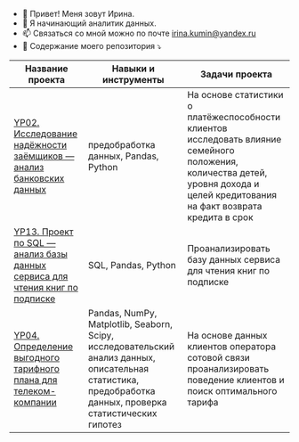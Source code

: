 - 👋 Привет! Меня зовут Ирина.
- 👀 Я начинающий аналитик данных.
- 📫 Связаться со мной можно по почте irina.kumin@yandex.ru
- 📁 Содержание моего репозитория ⤵

| Название проекта | Навыки и инструменты | Задачи проекта |
| --- | --- | --- |
| [YP02. Исследование надёжности заёмщиков — анализ банковских данных](https://github.com/irinakuminova/YP02_Bank_clients) | предобработка данных, Pandas, Python | На основе статистики о платёжеспособности клиентов исследовать влияние семейного положения, количества детей, уровня дохода и целей кредитования на факт возврата кредита в срок |    
| [YP13. Проект по SQL — анализ базы данных сервиса для чтения книг по подписке](https://github.com/irinakuminova/YP13_SQL_project) | SQL, Pandas, Python | Проанализировать базу данных сервиса для чтения книг по подписке |    
| [YP04. Определение выгодного тарифного плана для телеком-компании](https://github.com/irinakuminova/YP04_Telecom_tariffs) | Pandas, NumPy, Matplotlib, Seaborn, Scipy, исследовательский анализ данных, описательная статистика, предобработка данных, проверка статистических гипотез | На основе данных клиентов оператора сотовой связи проанализировать поведение клиентов и поиск оптимального тарифа |    


<!---
irinakuminova/irinakuminova is a ✨ special ✨ repository because its `README.md` (this file) appears on your GitHub profile.
You can click the Preview link to take a look at your changes.
--->
